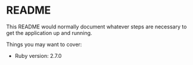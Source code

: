 # README

This README would normally document whatever steps are necessary to get the
application up and running.

Things you may want to cover:

* Ruby version: 2.7.0


  


